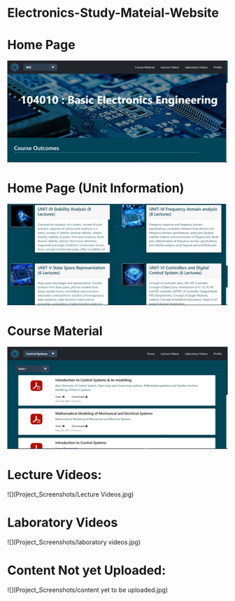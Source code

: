 # Electronics-Study-Mateial-Website 

# Home Page 

![](Project_Screenshots/homepage.jpg) 


# Home Page (Unit Information)

![](Project_Screenshots/homepageunits.jpg) 

# Course Material 

![](Project_Screenshots/coursematerial.jpg) 

# Lecture Videos:

![](Project_Screenshots/Lecture Videos.jpg) 

# Laboratory Videos

![](Project_Screenshots/laboratory videos.jpg) 

# Content Not yet Uploaded: 

![](Project_Screenshots/content yet to be uploaded.jpg) 
